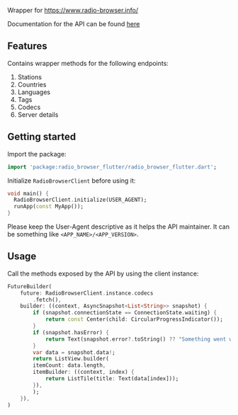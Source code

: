 <!--
This README describes the package. If you publish this package to pub.dev,
this README's contents appear on the landing page for your package.

For information about how to write a good package README, see the guide for
[writing package pages](https://dart.dev/guides/libraries/writing-package-pages).

For general information about developing packages, see the Dart guide for
[creating packages](https://dart.dev/guides/libraries/create-library-packages)
and the Flutter guide for
[developing packages and plugins](https://flutter.dev/developing-packages).
-->

Wrapper for https://www.radio-browser.info/

Documentation for the API can be found [here](http://de1.api.radio-browser.info/#General)

## Features

Contains wrapper methods for the following endpoints:
1. Stations
2. Countries
3. Languages
4. Tags
5. Codecs
6. Server details

## Getting started

Import the package:

```dart
import 'package:radio_browser_flutter/radio_browser_flutter.dart';
```

Initialize `RadioBrowserClient` before using it:

```dart
void main() {
  RadioBrowserClient.initialize(USER_AGENT);
  runApp(const MyApp());
}
```

Please keep the User-Agent descriptive as it helps the API maintainer.
It can be something like `<APP_NAME>/<APP_VERSION>`.

## Usage

Call the methods exposed by the API by using the client instance:

```dart
FutureBuilder(
    future: RadioBrowserClient.instance.codecs
        .fetch(),
    builder: ((context, AsyncSnapshot<List<String>> snapshot) {
        if (snapshot.connectionState == ConnectionState.waiting) {
            return const Center(child: CircularProgressIndicator());
        }
        if (snapshot.hasError) {
            return Text(snapshot.error?.toString() ?? "Something went wrong");
        }
        var data = snapshot.data!;
        return ListView.builder(
        itemCount: data.length,
        itemBuilder: ((context, index) {
            return ListTile(title: Text(data[index]));
        }),
        );
    }),
)
```
